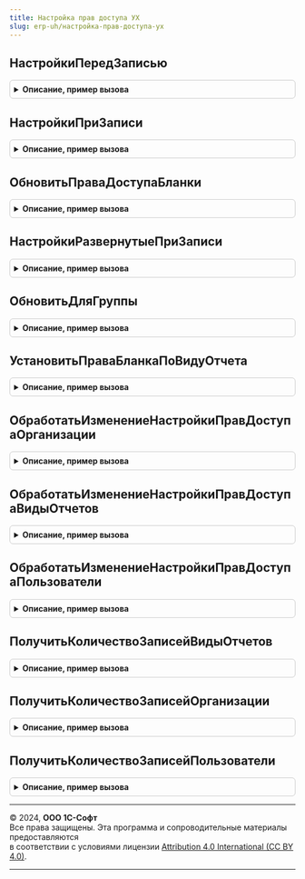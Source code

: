 ```yaml
---
title: Настройка прав доступа УХ
slug: erp-uh/настройка-прав-доступа-ух
---
```



## НастройкиПередЗаписью
<details style="margin: 1em 0; padding: 0.5em; border: 1px solid #ccc; border-radius: 6px;">

<summary style="font-weight: bold; cursor: pointer;">Описание, пример вызова</summary>

```bsl

Процедура НастройкиПередЗаписью(Объект, Отказ) Экспорт
```

Пример вызова
```bsl
НастройкаПравДоступаУХ.НастройкиПередЗаписью(Объект, Отказ) 
```
</details>

## НастройкиПриЗаписи
<details style="margin: 1em 0; padding: 0.5em; border: 1px solid #ccc; border-radius: 6px;">

<summary style="font-weight: bold; cursor: pointer;">Описание, пример вызова</summary>

```bsl

Процедура НастройкиПриЗаписи(Объект, Раздел) Экспорт
```

Пример вызова
```bsl
НастройкаПравДоступаУХ.НастройкиПриЗаписи(Объект, Раздел) 
```
</details>

## ОбновитьПраваДоступаБланки
<details style="margin: 1em 0; padding: 0.5em; border: 1px solid #ccc; border-radius: 6px;">

<summary style="font-weight: bold; cursor: pointer;">Описание, пример вызова</summary>

```bsl

Процедура ОбновитьПраваДоступаБланки(Объект) Экспорт
```

Пример вызова
```bsl
НастройкаПравДоступаУХ.ОбновитьПраваДоступаБланки(Объект));
```
</details>

## НастройкиРазвернутыеПриЗаписи
<details style="margin: 1em 0; padding: 0.5em; border: 1px solid #ccc; border-radius: 6px;">

<summary style="font-weight: bold; cursor: pointer;">Описание, пример вызова</summary>

```bsl

Процедура НастройкиРазвернутыеПриЗаписи(Объект, Раздел) Экспорт
```

Пример вызова
```bsl
НастройкаПравДоступаУХ.НастройкиРазвернутыеПриЗаписи(Объект, Раздел) 
```
</details>

## ОбновитьДляГруппы
<details style="margin: 1em 0; padding: 0.5em; border: 1px solid #ccc; border-radius: 6px;">

<summary style="font-weight: bold; cursor: pointer;">Описание, пример вызова</summary>

```bsl

Процедура ОбновитьДляГруппы(ИмяОтбора, ЗначениеОтбора) Экспорт
```

Пример вызова
```bsl
НастройкаПравДоступаУХ.ОбновитьДляГруппы(ИмяОтбора, ЗначениеОтбора) 
```
</details>

## УстановитьПраваБланкаПоВидуОтчета
<details style="margin: 1em 0; padding: 0.5em; border: 1px solid #ccc; border-radius: 6px;">

<summary style="font-weight: bold; cursor: pointer;">Описание, пример вызова</summary>

```bsl

Процедура УстановитьПраваБланкаПоВидуОтчета(ВидОтчета,БланкОтчета) Экспорт
```

Пример вызова
```bsl
НастройкаПравДоступаУХ.УстановитьПраваБланкаПоВидуОтчета(ВидОтчета, БланкОтчета) 
```
</details>

## ОбработатьИзменениеНастройкиПравДоступаОрганизации
<details style="margin: 1em 0; padding: 0.5em; border: 1px solid #ccc; border-radius: 6px;">

<summary style="font-weight: bold; cursor: pointer;">Описание, пример вызова</summary>

```bsl

Процедура ОбработатьИзменениеНастройкиПравДоступаОрганизации() Экспорт
```

Пример вызова
```bsl
НастройкаПравДоступаУХ.ОбработатьИзменениеНастройкиПравДоступаОрганизации() 
```
</details>

## ОбработатьИзменениеНастройкиПравДоступаВидыОтчетов
<details style="margin: 1em 0; padding: 0.5em; border: 1px solid #ccc; border-radius: 6px;">

<summary style="font-weight: bold; cursor: pointer;">Описание, пример вызова</summary>

```bsl

Процедура ОбработатьИзменениеНастройкиПравДоступаВидыОтчетов() Экспорт
```

Пример вызова
```bsl
НастройкаПравДоступаУХ.ОбработатьИзменениеНастройкиПравДоступаВидыОтчетов() 
```
</details>

## ОбработатьИзменениеНастройкиПравДоступаПользователи
<details style="margin: 1em 0; padding: 0.5em; border: 1px solid #ccc; border-radius: 6px;">

<summary style="font-weight: bold; cursor: pointer;">Описание, пример вызова</summary>

```bsl

Процедура ОбработатьИзменениеНастройкиПравДоступаПользователи() Экспорт
```

Пример вызова
```bsl
НастройкаПравДоступаУХ.ОбработатьИзменениеНастройкиПравДоступаПользователи() 
```
</details>

## ПолучитьКоличествоЗаписейВидыОтчетов
<details style="margin: 1em 0; padding: 0.5em; border: 1px solid #ccc; border-radius: 6px;">

<summary style="font-weight: bold; cursor: pointer;">Описание, пример вызова</summary>

```bsl

Функция ПолучитьКоличествоЗаписейВидыОтчетов() Экспорт
```

Пример вызова
```bsl
Результат = НастройкаПравДоступаУХ.ПолучитьКоличествоЗаписейВидыОтчетов() 
```
</details>

## ПолучитьКоличествоЗаписейОрганизации
<details style="margin: 1em 0; padding: 0.5em; border: 1px solid #ccc; border-radius: 6px;">

<summary style="font-weight: bold; cursor: pointer;">Описание, пример вызова</summary>

```bsl

Функция ПолучитьКоличествоЗаписейОрганизации() Экспорт
```

Пример вызова
```bsl
Результат = НастройкаПравДоступаУХ.ПолучитьКоличествоЗаписейОрганизации() 
```
</details>

## ПолучитьКоличествоЗаписейПользователи
<details style="margin: 1em 0; padding: 0.5em; border: 1px solid #ccc; border-radius: 6px;">

<summary style="font-weight: bold; cursor: pointer;">Описание, пример вызова</summary>

```bsl

Функция ПолучитьКоличествоЗаписейПользователи() Экспорт
```

Пример вызова
```bsl
Результат = НастройкаПравДоступаУХ.ПолучитьКоличествоЗаписейПользователи() 
```
</details>

---

© 2024, **ООО 1С-Софт**  
Все права защищены. Эта программа и сопроводительные материалы предоставляются  
в соответствии с условиями лицензии [Attribution 4.0 International (CC BY 4.0)](https://creativecommons.org/licenses/by/4.0/legalcode).

---
